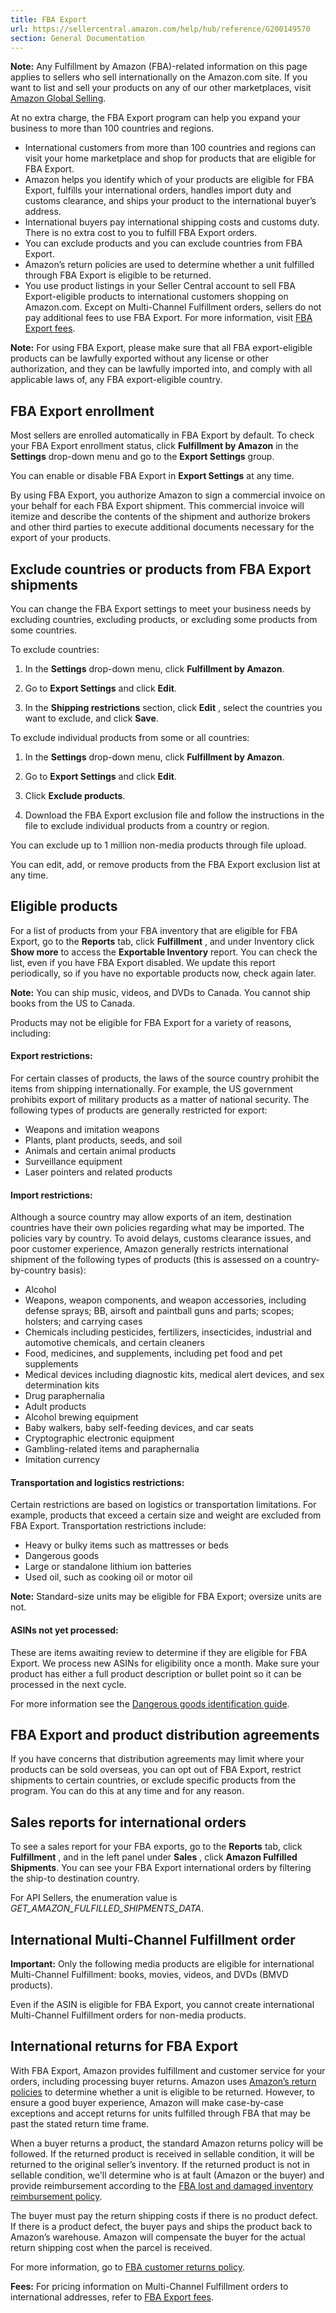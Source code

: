 ```yaml
---
title: FBA Export
url: https://sellercentral.amazon.com/help/hub/reference/G200149570
section: General Documentation
---
```


**Note:** Any Fulfillment by Amazon (FBA)-related information on this page
applies to sellers who sell internationally on the Amazon.com site. If you
want to list and sell your products on any of our other marketplaces, visit
[Amazon Global Selling](/global-selling/dashboard/).

At no extra charge, the FBA Export program can help you expand your business
to more than 100 countries and regions.

  * International customers from more than 100 countries and regions can visit your home marketplace and shop for products that are eligible for FBA Export.
  * Amazon helps you identify which of your products are eligible for FBA Export, fulfills your international orders, handles import duty and customs clearance, and ships your product to the international buyer’s address. 
  * International buyers pay international shipping costs and customs duty. There is no extra cost to you to fulfill FBA Export orders.
  * You can exclude products and you can exclude countries from FBA Export.
  * Amazon’s return policies are used to determine whether a unit fulfilled through FBA Export is eligible to be returned.
  * You use product listings in your Seller Central account to sell FBA Export-eligible products to international customers shopping on Amazon.com. Except on Multi-Channel Fulfillment orders, sellers do not pay additional fees to use FBA Export. For more information, visit [FBA Export fees](/gp/help/200804980).

**Note:** For using FBA Export, please make sure that all FBA export-eligible
products can be lawfully exported without any license or other authorization,
and they can be lawfully imported into, and comply with all applicable laws
of, any FBA export-eligible country.

##  FBA Export enrollment

Most sellers are enrolled automatically in FBA Export by default. To check
your FBA Export enrollment status, click **Fulfillment by Amazon** in the
**Settings** drop-down menu and go to the **Export Settings** group.

You can enable or disable FBA Export in **Export Settings** at any time.

By using FBA Export, you authorize Amazon to sign a commercial invoice on your
behalf for each FBA Export shipment. This commercial invoice will itemize and
describe the contents of the shipment and authorize brokers and other third
parties to execute additional documents necessary for the export of your
products.

## Exclude countries or products from FBA Export shipments

You can change the FBA Export settings to meet your business needs by
excluding countries, excluding products, or excluding some products from some
countries.

To exclude countries:

  1. In the **Settings** drop-down menu, click **Fulfillment by Amazon**.

  2. Go to **Export Settings** and click **Edit**.

  3. In the **Shipping restrictions** section, click **Edit** , select the countries you want to exclude, and click **Save**.

To exclude individual products from some or all countries:

  1. In the **Settings** drop-down menu, click **Fulfillment by Amazon**.

  2. Go to **Export Settings** and click **Edit**.

  3. Click **Exclude products**.

  4. Download the FBA Export exclusion file and follow the instructions in the file to exclude individual products from a country or region.

You can exclude up to 1 million non-media products through file upload.

You can edit, add, or remove products from the FBA Export exclusion list at
any time.

##  Eligible products

For a list of products from your FBA inventory that are eligible for FBA
Export, go to the **Reports** tab, click **Fulfillment** , and under Inventory
click **Show more** to access the **Exportable Inventory** report. You can
check the list, even if you have FBA Export disabled. We update this report
periodically, so if you have no exportable products now, check again later.

**Note:** You can ship music, videos, and DVDs to Canada. You cannot ship
books from the US to Canada.

Products may not be eligible for FBA Export for a variety of reasons,
including:

#### Export restrictions:

For certain classes of products, the laws of the source country prohibit the
items from shipping internationally. For example, the US government prohibits
export of military products as a matter of national security. The following
types of products are generally restricted for export:

  * Weapons and imitation weapons
  * Plants, plant products, seeds, and soil
  * Animals and certain animal products
  * Surveillance equipment
  * Laser pointers and related products

#### Import restrictions:

Although a source country may allow exports of an item, destination countries
have their own policies regarding what may be imported. The policies vary by
country. To avoid delays, customs clearance issues, and poor customer
experience, Amazon generally restricts international shipment of the following
types of products (this is assessed on a country-by-country basis):

  * Alcohol 
  * Weapons, weapon components, and weapon accessories, including defense sprays; BB, airsoft and paintball guns and parts; scopes; holsters; and carrying cases 
  * Chemicals including pesticides, fertilizers, insecticides, industrial and automotive chemicals, and certain cleaners 
  * Food, medicines, and supplements, including pet food and pet supplements 
  * Medical devices including diagnostic kits, medical alert devices, and sex determination kits 
  * Drug paraphernalia 
  * Adult products 
  * Alcohol brewing equipment 
  * Baby walkers, baby self-feeding devices, and car seats 
  * Cryptographic electronic equipment 
  * Gambling-related items and paraphernalia 
  * Imitation currency 

#### Transportation and logistics restrictions:

Certain restrictions are based on logistics or transportation limitations. For
example, products that exceed a certain size and weight are excluded from FBA
Export. Transportation restrictions include:

  * Heavy or bulky items such as mattresses or beds 
  * Dangerous goods 
  * Large or standalone lithium ion batteries 
  * Used oil, such as cooking oil or motor oil 

**Note:** Standard-size units may be eligible for FBA Export; oversize units
are not.

#### ASINs not yet processed:

These are items awaiting review to determine if they are eligible for FBA
Export. We process new ASINs for eligibility once a month. Make sure your
product has either a full product description or bullet point so it can be
processed in the next cycle.

For more information see the [Dangerous goods identification
guide](/gp/help/201003400).

## FBA Export and product distribution agreements

If you have concerns that distribution agreements may limit where your
products can be sold overseas, you can opt out of FBA Export, restrict
shipments to certain countries, or exclude specific products from the program.
You can do this at any time and for any reason.

##  Sales reports for international orders

To see a sales report for your FBA exports, go to the **Reports** tab, click
**Fulfillment** , and in the left panel under **Sales** , click **Amazon
Fulfilled Shipments**. You can see your FBA Export international orders by
filtering the ship-to destination country.

For API Sellers, the enumeration value is
_GET_AMAZON_FULFILLED_SHIPMENTS_DATA_.

## International Multi-Channel Fulfillment order

**Important:** Only the following media products are eligible for
international Multi-Channel Fulfillment: books, movies, videos, and DVDs (BMVD
products).

Even if the ASIN is eligible for FBA Export, you cannot create international
Multi-Channel Fulfillment orders for non-media products.

## International returns for FBA Export

With FBA Export, Amazon provides fulfillment and customer service for your
orders, including processing buyer returns. Amazon uses [Amazon’s return
policies](https://www.amazon.com/gp/help/customer/display.html/?nodeId=15015721)
to determine whether a unit is eligible to be returned. However, to ensure a
good buyer experience, Amazon will make case-by-case exceptions and accept
returns for units fulfilled through FBA that may be past the stated return
time frame.

When a buyer returns a product, the standard Amazon returns policy will be
followed. If the returned product is received in sellable condition, it will
be returned to the original seller’s inventory. If the returned product is not
in sellable condition, we'll determine who is at fault (Amazon or the buyer)
and provide reimbursement according to the [FBA lost and damaged inventory
reimbursement policy](/gp/help/G200213130).

The buyer must pay the return shipping costs if there is no product defect. If
there is a product defect, the buyer pays and ships the product back to
Amazon’s warehouse. Amazon will compensate the buyer for the actual return
shipping cost when the parcel is received.

For more information, go to [FBA customer returns
policy](/gp/help/G200379860).

**Fees:** For pricing information on Multi-Channel Fulfillment orders to
international addresses, refer to [FBA Export
fees](https://sellercentral.amazon.com/gp/help/G200804980).

